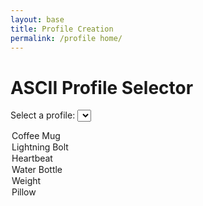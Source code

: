 ```yaml
---
layout: base
title: Profile Creation
permalink: /profile home/
---
```


<!DOCTYPE html>
<html lang="en">
<head>
  <meta charset="UTF-8">
  <meta name="viewport" content="width=device-width, initial-scale=1.0">
  <title>ASCII Profile Selector</title>
  <style>
    #ascii-container {
      white-space: pre;
      font-family: monospace;
    }
  </style>
</head>
<body>

<h1>ASCII Profile Selector</h1>

<label for="profile-select">Select a profile:</label>
<select id="profile-select" onchange="updateAscii()">
  <option value="coffeeMug">Coffee Mug</option>
  <option value="lightningBolt">Lightning Bolt</option>
  <option value="heartbeat">Heartbeat</option>
  <option value="waterBottle">Water Bottle</option>
  <option value="weight">Weight</option>
  <option value="pillow">Pillow</option>
  <!-- Add more options as needed -->
</select>

<div id="ascii-container">
  <!-- ASCII art will be displayed here -->
</div>

<script>
  // ASCII art for different profiles
  const asciiArt = {
    coffeeMug: `
   ( (
    ) )
........
|      |]
\      / 
 `    '  
    `, `
    lightningBolt: `
       ⚡
     \   /
      . .
    /  _  \\
   /  / \  \\
  |  |   |  |
 `,
    heartbeat: `
  /¯¯\
 (    )
  \  /
   \/
    `,
    waterBottle: `
   ____
  ||  ||
  ||  ||
  ||  ||
  ||  ||
  ||  ||
  ||__||
  |____|
  `,
    weight: `
   _________
  |         |
  |         |
  |    ●    |
  |         |
  |_________|
  `,
    pillow: `
   ________
  |        |
  |  ____  |
  | (    ) |
  |  |  |  |
  |  |  |  |
  |__|__|__|
  `,
    
  };

  function updateAscii() {
    const selectElement = document.getElementById('profile-select');
    const profile = selectElement.value;
    const asciiContainer = document.getElementById('ascii-container');

    // Display the selected ASCII art
    asciiContainer.textContent = asciiArt[profile];
  }

  // Initial update on page load
  updateAscii();
</script>

</body>
</html>

